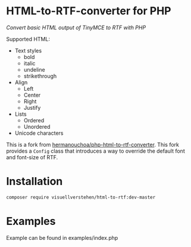 # HTML-to-RTF-converter for PHP
_Convert basic HTML output of TinyMCE to RTF with PHP_

Supported HTML:
- Text styles
  - bold
  - italic
  - undeline
  - strikethrough
- Align
  - Left
  - Center
  - Right
  - Justify
- Lists
  - Ordered
  - Unordered
- Unicode characters

This is a fork from [hermanouchoa/php-html-to-rtf-converter](https://github.com/hermanouchoa/php-html-to-rtf-converter).
This fork provides a ```Config``` class that introduces a way to override the default font and font-size of RTF.

# Installation
``` bash
composer require visuellverstehen/html-to-rtf:dev-master
```

# Examples
Example can be found in examples/index.php

